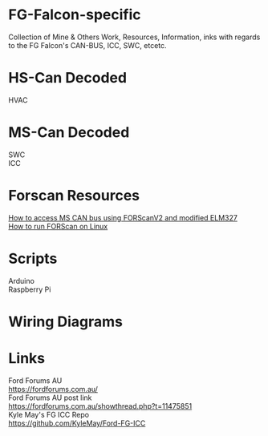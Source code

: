 # FG-Falcon-specific #
Collection of Mine & Others Work, Resources, Information, inks with regards to the FG Falcon's CAN-BUS, ICC, SWC, etcetc.


# HS-Can Decoded
HVAC  
# MS-Can Decoded
SWC  
ICC  
# Forscan Resources
[How to access MS CAN bus using FORScanV2 and modified ELM327](https://forscan.org/forum/viewtopic.php?f=4&t=4)   
[How to run FORScan on Linux](https://forscan.org/forum/viewtopic.php?f=4&t=6)    
# Scripts 
Arduino  
Raspberry Pi  

# Wiring Diagrams


# Links #
Ford Forums AU  
https://fordforums.com.au/  
Ford Forums AU post link  
https://fordforums.com.au/showthread.php?t=11475851  
Kyle May's FG ICC Repo  
https://github.com/KyleMay/Ford-FG-ICC  




